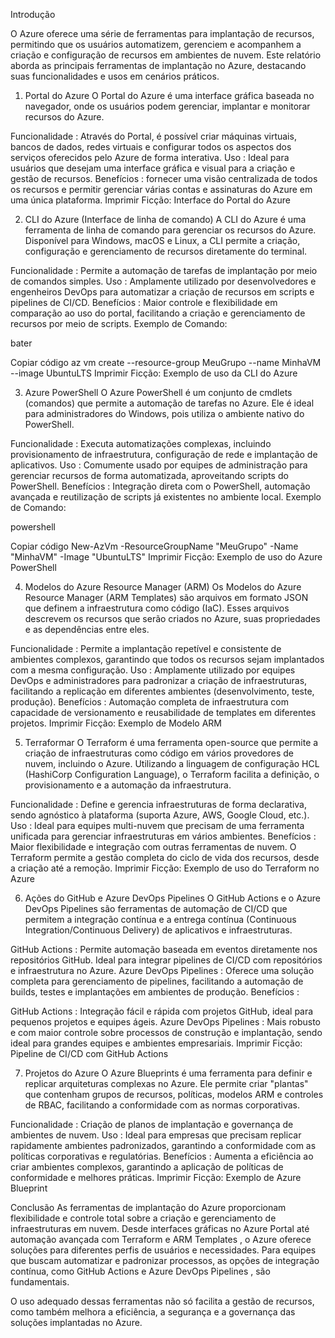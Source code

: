 Introdução

O Azure oferece uma série de ferramentas para implantação de recursos, permitindo que os usuários automatizem, gerenciem e acompanhem a criação e configuração de recursos em ambientes de nuvem. Este relatório aborda as principais ferramentas de implantação no Azure, destacando suas funcionalidades e usos em cenários práticos.

1. Portal do Azure
O Portal do Azure é uma interface gráfica baseada no navegador, onde os usuários podem gerenciar, implantar e monitorar recursos do Azure.

Funcionalidade : Através do Portal, é possível criar máquinas virtuais, bancos de dados, redes virtuais e configurar todos os aspectos dos serviços oferecidos pelo Azure de forma interativa.
Uso : Ideal para usuários que desejam uma interface gráfica e visual para a criação e gestão de recursos.
Benefícios : fornecer uma visão centralizada de todos os recursos e permitir gerenciar várias contas e assinaturas do Azure em uma única plataforma.
Imprimir Ficção: Interface do Portal do Azure

2. CLI do Azure (Interface de linha de comando)
A CLI do Azure é uma ferramenta de linha de comando para gerenciar os recursos do Azure. Disponível para Windows, macOS e Linux, a CLI permite a criação, configuração e gerenciamento de recursos diretamente do terminal.

Funcionalidade : Permite a automação de tarefas de implantação por meio de comandos simples.
Uso : Amplamente utilizado por desenvolvedores e engenheiros DevOps para automatizar a criação de recursos em scripts e pipelines de CI/CD.
Benefícios : Maior controle e flexibilidade em comparação ao uso do portal, facilitando a criação e gerenciamento de recursos por meio de scripts.
Exemplo de Comando:

bater

Copiar código
az vm create --resource-group MeuGrupo --name MinhaVM --image UbuntuLTS
Imprimir Ficção: Exemplo de uso da CLI do Azure

3. Azure PowerShell
O Azure PowerShell é um conjunto de cmdlets (comandos) que permite a automação de tarefas no Azure. Ele é ideal para administradores do Windows, pois utiliza o ambiente nativo do PowerShell.

Funcionalidade : Executa automatizações complexas, incluindo provisionamento de infraestrutura, configuração de rede e implantação de aplicativos.
Uso : Comumente usado por equipes de administração para gerenciar recursos de forma automatizada, aproveitando scripts do PowerShell.
Benefícios : Integração direta com o PowerShell, automação avançada e reutilização de scripts já existentes no ambiente local.
Exemplo de Comando:

powershell

Copiar código
New-AzVm -ResourceGroupName "MeuGrupo" -Name "MinhaVM" -Image "UbuntuLTS"
Imprimir Ficção: Exemplo de uso do Azure PowerShell

4. Modelos do Azure Resource Manager (ARM)
Os Modelos do Azure Resource Manager (ARM Templates) são arquivos em formato JSON que definem a infraestrutura como código (IaC). Esses arquivos descrevem os recursos que serão criados no Azure, suas propriedades e as dependências entre eles.

Funcionalidade : Permite a implantação repetível e consistente de ambientes complexos, garantindo que todos os recursos sejam implantados com a mesma configuração.
Uso : Amplamente utilizado por equipes DevOps e administradores para padronizar a criação de infraestruturas, facilitando a replicação em diferentes ambientes (desenvolvimento, teste, produção).
Benefícios : Automação completa de infraestrutura com capacidade de versionamento e reusabilidade de templates em diferentes projetos.
Imprimir Ficção: Exemplo de Modelo ARM

5. Terraformar
O Terraform é uma ferramenta open-source que permite a criação de infraestruturas como código em vários provedores de nuvem, incluindo o Azure. Utilizando a linguagem de configuração HCL (HashiCorp Configuration Language), o Terraform facilita a definição, o provisionamento e a automação da infraestrutura.

Funcionalidade : Define e gerencia infraestruturas de forma declarativa, sendo agnóstico à plataforma (suporta Azure, AWS, Google Cloud, etc.).
Uso : Ideal para equipes multi-nuvem que precisam de uma ferramenta unificada para gerenciar infraestruturas em vários ambientes.
Benefícios : Maior flexibilidade e integração com outras ferramentas de nuvem. O Terraform permite a gestão completa do ciclo de vida dos recursos, desde a criação até a remoção.
Imprimir Ficção: Exemplo de uso do Terraform no Azure

6. Ações do GitHub e Azure DevOps Pipelines
O GitHub Actions e o Azure DevOps Pipelines são ferramentas de automação de CI/CD que permitem a integração contínua e a entrega contínua (Continuous Integration/Continuous Delivery) de aplicativos e infraestruturas.

GitHub Actions : Permite automação baseada em eventos diretamente nos repositórios GitHub. Ideal para integrar pipelines de CI/CD com repositórios e infraestrutura no Azure.
Azure DevOps Pipelines : Oferece uma solução completa para gerenciamento de pipelines, facilitando a automação de builds, testes e implantações em ambientes de produção.
Benefícios :

GitHub Actions : Integração fácil e rápida com projetos GitHub, ideal para pequenos projetos e equipes ágeis.
Azure DevOps Pipelines : Mais robusto e com maior controle sobre processos de construção e implantação, sendo ideal para grandes equipes e ambientes empresariais.
Imprimir Ficção: Pipeline de CI/CD com GitHub Actions

7. Projetos do Azure
O Azure Blueprints é uma ferramenta para definir e replicar arquiteturas complexas no Azure. Ele permite criar "plantas" que contenham grupos de recursos, políticas, modelos ARM e controles de RBAC, facilitando a conformidade com as normas corporativas.

Funcionalidade : Criação de planos de implantação e governança de ambientes de nuvem.
Uso : Ideal para empresas que precisam replicar rapidamente ambientes padronizados, garantindo a conformidade com as políticas corporativas e regulatórias.
Benefícios : Aumenta a eficiência ao criar ambientes complexos, garantindo a aplicação de políticas de conformidade e melhores práticas.
Imprimir Ficção: Exemplo de Azure Blueprint

Conclusão
As ferramentas de implantação do Azure proporcionam flexibilidade e controle total sobre a criação e gerenciamento de infraestruturas em nuvem. Desde interfaces gráficas no Azure Portal até automação avançada com Terraform e ARM Templates , o Azure oferece soluções para diferentes perfis de usuários e necessidades. Para equipes que buscam automatizar e padronizar processos, as opções de integração contínua, como GitHub Actions e Azure DevOps Pipelines , são fundamentais.

O uso adequado dessas ferramentas não só facilita a gestão de recursos, como também melhora a eficiência, a segurança e a governança das soluções implantadas no Azure.
